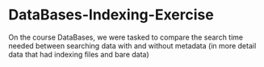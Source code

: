 # DataBases-Indexing-Exercise
On the course DataBases, we were tasked to compare the search time needed between searching data with and without metadata (in more detail data that had indexing files and bare data)

